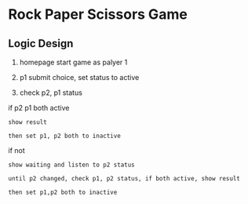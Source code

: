 # Rock Paper Scissors Game

## Logic Design 

1) homepage start game as palyer 1

2) p1 submit choice, set status to active 

3) check p2, p1 status

if p2 p1 both active
	
	show result
	
	then set p1, p2 both to inactive
	
if not
	
	show waiting and listen to p2 status
	
	until p2 changed, check p1, p2 status, if both active, show result
	
	then set p1,p2 both to inactive

